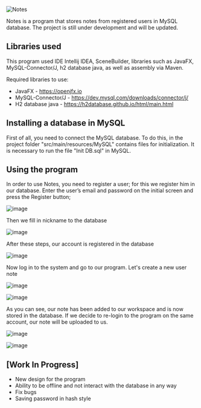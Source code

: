 ![Notes](https://github.com/ViktorKaltash/Notes/assets/150521039/1d929443-040a-4fec-9ca7-c9a4afddc38b)

Notes is a program that stores notes from registered users in
MySQL database. The project is still under development and will be updated.

## Libraries used
This program used IDE Intellij IDEA, SceneBuilder, libraries such as
JavaFX, MySQL-Connector/J, h2 database java, as well as assembly via Maven.

Required libraries to use:

* JavaFX - https://openjfx.io
* MySQL-Connector/J - https://dev.mysql.com/downloads/connector/j/
* H2 database java - https://h2database.github.io/html/main.html

## Installing a database in MySQL

First of all, you need to connect the MySQL database. To do this, in the project folder
"src/main/resources/MySQL" contains files for initialization. It is necessary to run the file "Init DB.sql"
in MySQL.

## Using the program

In order to use Notes, you need to register a user; for this we register him in our database. Enter the user’s email and password on the initial screen and press the Register button;

![image](https://github.com/ViktorKaltash/Notes/assets/150521039/8b158882-fe7b-41fa-a2c6-9384b0055918)


Then we fill in nickname to the database

![image](https://github.com/ViktorKaltash/Notes/assets/150521039/c7a06e58-4149-43e0-b956-ce65c81a266b)


After these steps, our account is registered in the database

![image](https://github.com/ViktorKaltash/Notes/assets/150521039/1e6d1dc2-4bd8-4958-b5ac-faa393e71b8b)


Now log in to the system and go to our program. Let's create a new user note

![image](https://github.com/ViktorKaltash/Notes/assets/150521039/f9f0fcf1-e10f-4a86-9c72-3cb9eba4932d)

![image](https://github.com/ViktorKaltash/Notes/assets/150521039/0c93303f-ca93-4dbc-bc63-e8579c13ec38)


As you can see, our note has been added to our workspace and is now stored in the database. If we decide to re-login to the program on the same account, our note will be uploaded to us.

![image](https://github.com/ViktorKaltash/Notes/assets/150521039/1c42da9b-0625-4a7a-8f00-bcb9aa790ad2)

![image](https://github.com/ViktorKaltash/Notes/assets/150521039/9d25660d-9594-4002-a95f-17404fcac050)

## [Work In Progress]

* New design for the program
* Ability to be offline and not interact with the database in any way
* Fix bugs
* Saving password in hash style
